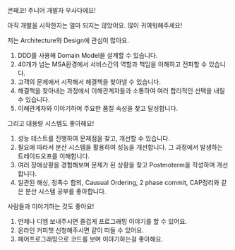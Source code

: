 콘페코! 주니어 개발자 우사다에요!

아직 개발을 시작한지는 얼마 되지는 않았어요.
많이 귀여워해주세요!


저는 Architecture와 Design에 관심이 많아요.

1. DDD를 사용해 Domain Model을 설계할 수 있습니다.
2. 40개가 넘는 MSA환경에서 서비스간의 역할과 책임을 이해하고 전파할 수 있습니다.
3. 고객의 문제에서 시작해서 해결책을 찾아낼 수 있습니다.
4. 해결책을 찾아내는 과정에서 이해관계자들과 소통하여 여러 합리적인 선택을 내릴 수 있습니다.
5. 이해관계자와 이야기하며 주요한 품질 속성을 찾고 달성합니다.

그리고 대용량 시스템도 좋아해요!

1. 성능 테스트를 진행하여 문제점을 찾고, 개선할 수 있습니다.
2. 필요에 따라서 분산 시스템을 활용하여 성능을 개선합니다. 그 과정에서 발생하는 트레이드오프를 이해합니다.
3. 여러 장애상황을 경험해보며 문제가 된 상황을 찾고 Postmoterm을 작성하며 개선합니다.
4. 일관된 해싱, 정족수 합의, Causual Ordering, 2 phase commit, CAP정리와 같은 분산 시스템 공부를 좋아합니다.

사람들과 이야기하는 것도 좋아요!

1. 언제나 디엠 보내주시면 즐겁게 프로그래밍 이야기를 할 수 있어요.
2. 온라인 커피챗 신청해주시면 같이 떠들 수 있어요.
3. 페어프로그래밍으로 코드를 보며 이야기하는걸 좋아해요.

